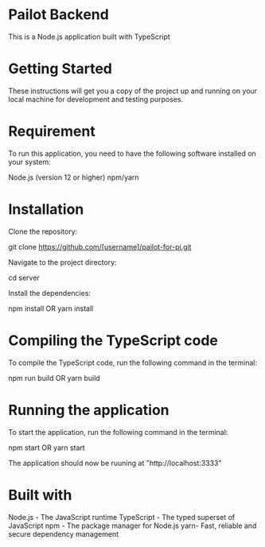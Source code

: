 # Pailot Backend

This is a Node.js application built with TypeScript

# Getting Started

These instructions will get you a copy of the project up and running on your local machine for development and testing purposes.

# Requirement

To run this application, you need to have the following software installed on your system:

Node.js (version 12 or higher)
npm/yarn

# Installation

Clone the repository:

git clone https://github.com/[username]/pailot-for-pi.git

Navigate to the project directory:

cd server

Install the dependencies:

npm install OR yarn install

# Compiling the TypeScript code

To compile the TypeScript code, run the following command in the terminal:

npm run build OR yarn build

# Running the application 

To start the application, run the following command in the terminal:

npm start OR yarn start

The application should now be ruuning at "http://localhost:3333"

# Built with
 Node.js - The JavaScript runtime
 TypeScript - The typed superset of JavaScript
 npm - The package manager for Node.js
 yarn- Fast, reliable and secure dependency management
